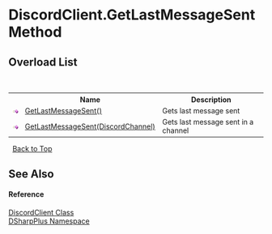 # DiscordClient.GetLastMessageSent Method 
 


## Overload List
&nbsp;<table><tr><th></th><th>Name</th><th>Description</th></tr><tr><td>![Public method](media/pubmethod.gif "Public method")</td><td><a href="f6d84118-41d2-cef5-f547-a748c01cf3b3">GetLastMessageSent()</a></td><td>
Gets last message sent</td></tr><tr><td>![Public method](media/pubmethod.gif "Public method")</td><td><a href="2c24897b-e167-891d-c2b9-45507da5e713">GetLastMessageSent(DiscordChannel)</a></td><td>
Gets last message sent in a channel</td></tr></table>&nbsp;
<a href="#discordclient.getlastmessagesent-method">Back to Top</a>

## See Also


#### Reference
<a href="8f8cbf24-03e9-53cc-389f-2ba10a699065">DiscordClient Class</a><br /><a href="503971eb-de5e-a570-9922-de9500a9b1cc">DSharpPlus Namespace</a><br />